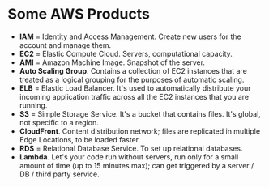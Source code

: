 # Some AWS Products #

- **IAM** = Identity and Access Management. Create new users for the account and manage them.
- **EC2** = Elastic Compute Cloud. Servers, computational capacity.
- **AMI** = Amazon Machine Image. Snapshot of the server.
- **Auto Scaling Group**. Contains a collection of EC2 instances that are treated as a logical grouping for the purposes of automatic scaling.
- **ELB** = Elastic Load Balancer. It's used to automatically distribute your incoming application traffic across all the EC2 instances that you are running.
- **S3** = Simple Storage Service. It's a bucket that contains files. It's global, not specific to a region.
- **CloudFront**. Content distribution network; files are replicated in multiple Edge Locations, to be loaded faster.
- **RDS** = Relational Database Service. To set up relational databases.
- **Lambda**. Let's your code run without servers, run only for a small amount of time (up to 15 minutes max); can get triggered by a server / DB / third party service.
